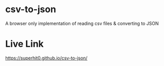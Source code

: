 # csv-to-json
A browser only implementation of reading csv files &amp; converting to JSON

# Live Link
https://superhit0.github.io/csv-to-json/